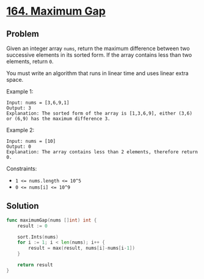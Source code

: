 # [164. Maximum Gap](https://leetcode.com/problems/maximum-gap/)

## Problem

Given an integer array `nums`, return the maximum difference between two successive elements in its sorted form. If the array contains less than two elements, return `0`.

You must write an algorithm that runs in linear time and uses linear extra space.


Example 1:

```
Input: nums = [3,6,9,1]
Output: 3
Explanation: The sorted form of the array is [1,3,6,9], either (3,6) or (6,9) has the maximum difference 3.
```

Example 2:

```
Input: nums = [10]
Output: 0
Explanation: The array contains less than 2 elements, therefore return 0.
```

Constraints:

- `1 <= nums.length <= 10^5`
- `0 <= nums[i] <= 10^9`

## Solution

```go
func maximumGap(nums []int) int {
	result := 0

	sort.Ints(nums)
	for i := 1; i < len(nums); i++ {
		result = max(result, nums[i]-nums[i-1])
	}

	return result
}
```